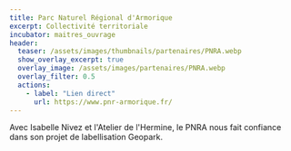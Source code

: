 ```yaml
---
title: Parc Naturel Régional d'Armorique
excerpt: Collectivité territoriale
incubator: maitres_ouvrage
header:
  teaser: /assets/images/thumbnails/partenaires/PNRA.webp
  show_overlay_excerpt: true
  overlay_image: /assets/images/partenaires/PNRA.webp
  overlay_filter: 0.5
  actions:
    - label: "Lien direct"
      url: https://www.pnr-armorique.fr/
---
```


Avec Isabelle Nivez et l'Atelier de l'Hermine, le PNRA nous fait confiance dans son projet de labellisation Geopark.
